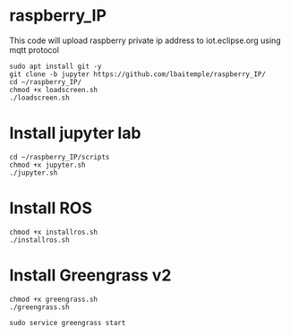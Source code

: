 # raspberry_IP
This code will upload raspberry private ip address to iot.eclipse.org using mqtt protocol
```
sudo apt install git -y
git clone -b jupyter https://github.com/lbaitemple/raspberry_IP/
cd ~/raspberry_IP/
chmod +x loadscreen.sh
./loadscreen.sh
```

# Install jupyter lab
```
cd ~/raspberry_IP/scripts
chmod +x jupyter.sh
./jupyter.sh

```

# Install ROS

```
chmod +x installros.sh
./installros.sh
```


# Install Greengrass v2
```
chmod +x greengrass.sh
./greengrass.sh
```

```
sudo service greengrass start
```
